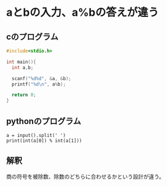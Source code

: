 # aとbの入力、a%bの答えが違う
## cのプログラム
```c
#include<stdio.h>

int main(){
  int a,b;

  scanf("%d%d", &a, &b);
  printf("%d\n", a%b);

  return 0;
}

```

## pythonのプログラム
```
a = input().split(' ')
print(int(a[0]) % int(a[1]))

```

## 解釈
商の符号を被除数、除数のどちらに合わせるかという設計が違う。